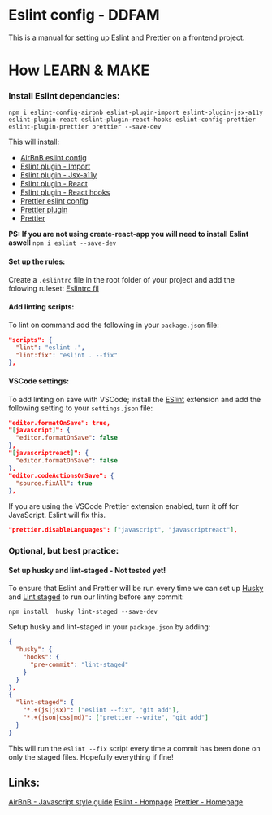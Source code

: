 Eslint config - DDFAM  
===================  

This is a manual for setting up Eslint and Prettier on a frontend project.

# How LEARN & MAKE  

### Install Eslint dependancies:
```
npm i eslint-config-airbnb eslint-plugin-import eslint-plugin-jsx-a11y eslint-plugin-react eslint-plugin-react-hooks eslint-config-prettier eslint-plugin-prettier prettier --save-dev
```
This will install:
* [AirBnB eslint config](https://www.npmjs.com/package/eslint-config-airbnb "AirBnB eslint config - NPM package page")
* [Eslint plugin - Import](https://www.npmjs.com/package/eslint-plugin-import "Eslint plugin - Import - NPM package page")
* [Eslint plugin - Jsx-a11y](https://www.npmjs.com/package/eslint-plugin-jsx-a11y "Eslint plugin - Jsx-a11y - NPM package page")
* [Eslint plugin - React](https://www.npmjs.com/package/eslint-plugin-react "Eslint plugin - React - NPM package page")
* [Eslint plugin - React hooks](https://www.npmjs.com/package/eslint-plugin-react-hooks "Eslint plugin - React hooks - NPM package page")
* [Prettier eslint config](https://www.google.com "Prettier eslint config - NPM package page")
* [Prettier plugin](https://www.google.com "Prettier plugin - NPM package page")
* [Prettier](https://www.google.com "Prettier - NPM package page")

**PS: If you are not using create-react-app you will need to install Eslint aswell**
`npm i eslint --save-dev`

#### Set up the rules:
Create a `.eslintrc` file in the root folder of your project and add the folowing ruleset:
[Eslintrc fil](https://github.com/CapgeminiNorway/eslint-config-ddfam/blob/master/.eslintrc "CapgeminiNorway - Eslintrc fil")


#### Add linting scripts:
To lint on command add the following in your `package.json` file:
```JSON
"scripts": {
  "lint": "eslint .",
  "lint:fix": "eslint . --fix"
},
``` 

#### VSCode settings:
To add linting on save with VSCode; install the [ESlint](https://marketplace.visualstudio.com/items?itemName=dbaeumer.vscode-eslint "Eslint extension on Marketplace") extension and add the following setting to your `settings.json` file:
```JSON
"editor.formatOnSave": true,
"[javascript]": {
  "editor.formatOnSave": false
},
"[javascriptreact]": {
  "editor.formatOnSave": false
},
"editor.codeActionsOnSave": {
  "source.fixAll": true
},
```
If you are using the VSCode Prettier extension enabled, turn it off for JavaScript. Eslint will fix this.
```JSON
"prettier.disableLanguages": ["javascript", "javascriptreact"],
``` 

### Optional, but best practice:
#### Set up husky and lint-staged - Not tested yet!
To ensure that Eslint and Prettier will be run every time we can set up [Husky](https://www.npmjs.com/package/husky "Husky - NPM package page")  and [Lint staged](https://www.npmjs.com/package/lint-staged "Lint staged - NPM package page") to run our linting before any commit:
```
npm install  husky lint-staged --save-dev
```
Setup husky and lint-staged in your `package.json` by adding:
```JSON
{
  "husky": {
    "hooks": {
      "pre-commit": "lint-staged"
    }
  }
},
{
  "lint-staged": {
    "*.+(js|jsx)": ["eslint --fix", "git add"],
    "*.+(json|css|md)": ["prettier --write", "git add"]
  }
}
```
This will run the `eslint --fix` script every time a commit has been done on only the staged files. Hopefully everything if fine!

## Links:
[AirBnB - Javascript style guide](https://github.com/airbnb/javascript "Link to AirBnB - Javascript style guide")
[Eslint - Hompage](https://eslint.org/ "Link to Eslint homepage")
[Prettier - Homepage](https://prettier.io/ "Link to Prettier homepage")